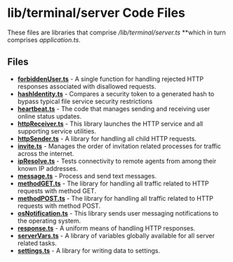 # lib/terminal/server Code Files
These files are libraries that comprise */lib/terminal/server.ts* **which in turn comprises *application.ts*.

## Files
<!-- Do not edit below this line.  Contents dynamically populated. -->

* **[forbiddenUser.ts](forbiddenUser.ts)**   - A single function for handling rejected HTTP responses associated with disallowed requests.
* **[hashIdentity.ts](hashIdentity.ts)**     - Compares a security token to a generated hash to bypass typical file service security restrictions
* **[heartbeat.ts](heartbeat.ts)**           - The code that manages sending and receiving user online status updates.
* **[httpReceiver.ts](httpReceiver.ts)**     - This library launches the HTTP service and all supporting service utilities.
* **[httpSender.ts](httpSender.ts)**         - A library for handling all child HTTP requests.
* **[invite.ts](invite.ts)**                 - Manages the order of invitation related processes for traffic across the internet.
* **[ipResolve.ts](ipResolve.ts)**           - Tests connectivity to remote agents from among their known IP addresses.
* **[message.ts](message.ts)**               - Process and send text messages.
* **[methodGET.ts](methodGET.ts)**           - The library for handling all traffic related to HTTP requests with method GET.
* **[methodPOST.ts](methodPOST.ts)**         - The library for handling all traffic related to HTTP requests with method POST.
* **[osNotification.ts](osNotification.ts)** - This library sends user messaging notifications to the operating system.
* **[response.ts](response.ts)**             - A uniform means of handling HTTP responses.
* **[serverVars.ts](serverVars.ts)**         - A library of variables globally available for all server related tasks.
* **[settings.ts](settings.ts)**             - A library for writing data to settings.